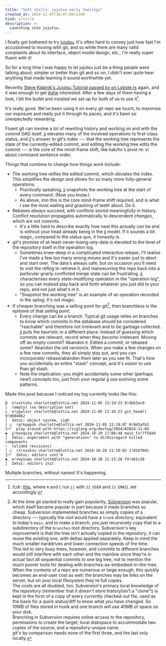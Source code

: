 ```yaml
---
title: "Soft skills: jujutsu early feelings"
created_at: 2024-11-07T18:07:00+1100
kind: article
description: >-
  Launching into jujutsu.
---
```


<section id="top">

I finally got bothered to try [jujutsu]. It's often hard to convey just how fast
I'm accustomed to moving with git, and so while there are many valid complaints
about its interface, object model design, etc., I'm really super fluent with it!

[jujutsu]: https://github.com/martinvonz/jj

So for a long time I was happy to let jujutsu just be a thing people were
talking about; simpler or better than git and so on, I didn't ever quite hear
anything that made learning it sound worthwhile yet.

Recently [Steve Klabnik's Jujutsu Tutorial passed by on Lobste.rs][steveklabnik]
again, and it was enough to get [Ashe] interested. After a few days of them having
a look, I bit the bullet and insisted we set up for both of us to use it[^dual].

[steveklabnik]: https://lobste.rs/s/mdfhda/steve_klabnik_s_tutorial_on_jujutsu_git
[Ashe]: https://kivikakk.ee

It's really good. We've been using it on every git repo we touch, to maximise
our exposure and really put it through its paces, and it's been so unexpectedly
rewarding.

Fluent git can involve a lot of rewriting history and working on and with the
commit DAG itself. jj elevates many of the involved operations to first-class
status, and jj's answer to git's index --- that the working tree represents the
state of the currently-edited commit, and editing the working tree edits the
commit --- is the core of the mind-frame shift, like kak/hx's pivot re: vi about
command sentence order.

Things that combine to change how things work include:

* The working tree reifies the edited commit, which obviates the index. This
  simplifies the design and allows for so many more fully-general operations.
  * Practically speaking, jj snapshots the working tree at the start of every
    command. (Now you know.)
  * As above, imo this is the core mind-frame shift required, and is what I see
    the most wailing and gnashing of teeth about. Do it.
* Rebases _always_ succeed, with conflicts stored meaningfully in history.
  Conflict resolution propagates automatically to descendent _changes_, which
  are not commits.
  * It's a little hard to describe exactly how neat this actually can be and is
    without your head already being in the jj model. If it sounds a bit magic,
    compared to the status quo, it honestly is.
* git's promise of at-least-never-losing-any-data is elevated to the level of
  the repository itself in the operation log.
  * Sometimes knee-deep in a complicated interactive rebase, I'll realise I've
    made a few too many wrong moves and it's easier just to abort and start
    over. The data's always safe, but on occasion you'll need to visit the
    reflog to retrieve it, and manoeuvring the repo back into a particular
    gnarly conflicted merge state can be frustrating. jj characterises every
    state-modifying operation in the "operation log", so you can instead play
    back and forth whatever you just did _to_ your repo, and not just what's
    _in_ it.
  * "Snapshot the working tree" is an example of an operation recorded in the
    oplog; it's not magic.
* If cheaper branching was a selling point for git[^svn], then branchless is the
  epitome of that selling point.
  * Every change can be a branch. Typical git usage relies on branches to know
    which commits in the database should be considered "reachable" and therefore
    not irrelevant and to be garbage collected. jj puts the heuristic in a
    different place: instead of guessing which commits are relevant, record when
    they *become* irrelevant. Moving off an empty commit? Abandon it. Edited
    a commit, or rebased some? Abandon the old version/s. When you make a few
    changes on a few new commits, they all simply stay put, and you can
    incorporate/ rebase/abandon them later as you see fit. That's how you
    accidentally an entire "stash" concept, and it's _easier_ to use than git
    stash.
  * Note the implication: you might accidentally some other (perhaps new!)
    concepts too, just from your regular jj use evolving some patterns.

Made this post because I noticed my log currently looks like this:

```jjlog
@  n!vxttvku charlotte@lottia.net 2024-11-05 13:19:23 8!dbb3ac9
│  (empty) (no description set)
○  o!ypwlzvr charlotte@lottia.net 2024-11-05 13:18:23 git_head() 9!d6049b2
│  Imtui: object system, sigh
│ ○  rq!kpqpsk charlotte@lottia.net 2024-11-05 13:19:07 0!8d3afb3
├─╯  play around with https://ziglang.org/devlog/2024/#2024-11-04
◆  y!mxnqszq charlotte@lottia.net 2024-10-29 17:08:48 main fa!7f5da9
│  Imtui: experiment with "generations" to GC/disregard killed components
~  (elided revisions)
│ ○  rs!xxxkzu charlotte@lottia.net 2024-10-28 11:19:02 2!819f0d1
├─╯  Imtui: editors cont'd
◆  w!vwyouqo charlotte@lottia.net 2024-10-28 11:13:26 f4!a61c28
│  Imtui: editors init

```

Multiple branches, without names! It's happening.

</section>


[^dual]: tl;dr: [this][fish.nix], where `A` and `C` run `jj` with `JJ_USER` and
   `JJ_EMAIL` set accordingly.
[^svn]: At the time git started to really gain popularity, [Subversion] was popular,
   which itself became popular in part because it made branches so cheap. Subversion
   implemented branches as simply copies of a directory --- typically the root
   would have a `trunk` directory, equivalent to today's `main`, and to make a
   branch, you just recursively copy that to a subdirectory of the `branches` root
   directory. Subversion's key improvement is that the tree isn't actually
   copied in the repository; it can reuse the existing one, with deltas applied
   separately. Keep in mind the much smaller harddrives and lower connection
   speeds of the time.
   \
   This led to very busy trees, however, and commits to different branches would
   still interfere with each other and the mainline since they're in actual fact
   all sequential commits to one big tree, not to mention the much poorer tools for
   dealing with branches-as-embodied-in-the-tree. When the contents of a repo
   are numerous or large enough, this quickly becomes an end-user cost as well:
   the branches may be links on the server, but on your local filesystem they're
   full copies.
   \
   The costs are all doubled, too; Subversion's primary local knowledge of the
   repository (remember that it doesn't store history/isn't a "clone"!) is
   kept in the form of a copy of every currently checked-out file, used as the
   basis for a quick status/diff to know what you have changed. So 10MB of files
   stored in trunk and one branch will use 40MB of space on your disk.
   \
   Branching in Subversion requires online access to the repository, permissions
   to create the target, local diskspace to accommodate two copies of the
   source, and a repository-unique name.
   \
   git's by comparison needs none of the first three, and the last only
   locally.


[fish.nix]: https://github.com/kivikakk/vyxos/blob/fadc9f4d18e2cb33cb283cc459c39309e2adac36/home/fish.nix#L29-L54
[Subversion]: https://subversion.apache.org/
